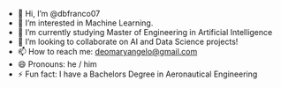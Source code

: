 - 👋 Hi, I’m @dbfranco07
- 👀 I’m interested in Machine Learning.
- 🌱 I’m currently studying Master of Engineering in Artificial Intelligence
- 💞️ I’m looking to collaborate on AI and Data Science projects!
- 📫 How to reach me: deomaryangelo@gmail.com
- 😄 Pronouns: he / him
- ⚡ Fun fact: I have a Bachelors Degree in Aeronautical Engineering

<!---
dbfranco07/dbfranco07 is a ✨ special ✨ repository because its `README.md` (this file) appears on your GitHub profile.
You can click the Preview link to take a look at your changes.
--->
